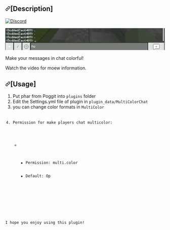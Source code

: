 <h2><a id="user-content-description" class="anchor" aria-hidden="true" href="#description"><svg class="octicon octicon-link" viewBox="0 0 16 16" version="1.1" width="16" height="16" aria-hidden="true"><path fill-rule="evenodd" d="M7.775 3.275a.75.75 0 001.06 1.06l1.25-1.25a2 2 0 112.83 2.83l-2.5 2.5a2 2 0 01-2.83 0 .75.75 0 00-1.06 1.06 3.5 3.5 0 004.95 0l2.5-2.5a3.5 3.5 0 00-4.95-4.95l-1.25 1.25zm-4.69 9.64a2 2 0 010-2.83l2.5-2.5a2 2 0 012.83 0 .75.75 0 001.06-1.06 3.5 3.5 0 00-4.95 0l-2.5 2.5a3.5 3.5 0 004.95 4.95l1.25-1.25a.75.75 0 00-1.06-1.06l-1.25 1.25a2 2 0 01-2.83 0z"></path></svg></a>[Description]</h2>
<a href="https://discord.gg/Rb3UGp" rel="nofollow"><img src="https://camo.githubusercontent.com/16af62664a43abbf7daaa4d8731f61b16de2b3da/68747470733a2f2f696d672e736869656c64732e696f2f62616467652f636861742d6f6e2b646973636f72642d3732383964612e737667" alt="Discord" data-canonical-src="https://img.shields.io/badge/DiscordChat-7289da.svg" style="max-width:100%;"></a>
<p><a target="_blank" rel="noopener noreferrer" href="https://github.com/GodWeedZao/MultiColorChat/blob/main/MTcolor.gif"><img src="https://github.com/GodWeedZao/MultiColorChat/blob/main/MTcolor.gif" alt="GIF" style="max-width:100%;"></a></p>
<p>Make your messages in chat colorful!</p>
<p>Watch the video for moew information.</p>
<h2><a id="user-content-usage" class="anchor" aria-hidden="true" href="#usage"><svg class="octicon octicon-link" viewBox="0 0 16 16" version="1.1" width="16" height="16" aria-hidden="true"><path fill-rule="evenodd" d="M7.775 3.275a.75.75 0 001.06 1.06l1.25-1.25a2 2 0 112.83 2.83l-2.5 2.5a2 2 0 01-2.83 0 .75.75 0 00-1.06 1.06 3.5 3.5 0 004.95 0l2.5-2.5a3.5 3.5 0 00-4.95-4.95l-1.25 1.25zm-4.69 9.64a2 2 0 010-2.83l2.5-2.5a2 2 0 012.83 0 .75.75 0 001.06-1.06 3.5 3.5 0 00-4.95 0l-2.5 2.5a3.5 3.5 0 004.95 4.95l1.25-1.25a.75.75 0 00-1.06-1.06l-1.25 1.25a2 2 0 01-2.83 0z"></path></svg></a>[Usage]</h2>
<ol>
<li>Put phar from Poggit into <code>plugins</code> folder</li>
<li>Edit the Settings.yml file of plugin in <code>plugin_data/MultiColorChat</code></li>
<li>you can change color formats in <code>MultiColor</li>
  <li>Permission for make players chat multicolor:</li>
<ul>
  <li>
  <ul>
    <li>Permission: multi.color</li>
    <li>Default: Op</li>
  </ul>
</li>
</ul>
</li>
</ol>
<p>I hope you enjoy using this plugin!<p>
</ol>
